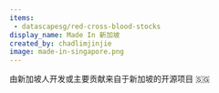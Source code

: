 ```yaml
---
items:
 - datascapesg/red-cross-blood-stocks
display_name: Made In 新加坡
created_by: chadlimjinjie
image: made-in-singapore.png
---
```

由新加坡人开发或主要贡献来自于新加坡的开源项目 :singapore:
